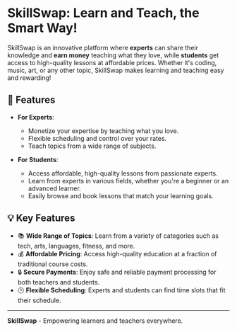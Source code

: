 # SkillSwap: Learn and Teach, the Smart Way!

SkillSwap is an innovative platform where **experts** can share their knowledge and **earn money** teaching what they love, while **students** get access to high-quality lessons at affordable prices. Whether it's coding, music, art, or any other topic, SkillSwap makes learning and teaching easy and rewarding!

## 🚀 Features
- **For Experts**: 
  - Monetize your expertise by teaching what you love.
  - Flexible scheduling and control over your rates.
  - Teach topics from a wide range of subjects.
  
- **For Students**: 
  - Access affordable, high-quality lessons from passionate experts.
  - Learn from experts in various fields, whether you're a beginner or an advanced learner.
  - Easily browse and book lessons that match your learning goals.

## 💡 Key Features
- 📚 **Wide Range of Topics**: Learn from a variety of categories such as tech, arts, languages, fitness, and more.
- 💰 **Affordable Pricing**: Access high-quality education at a fraction of traditional course costs.
- 🔒 **Secure Payments**: Enjoy safe and reliable payment processing for both teachers and students.
- 🕒 **Flexible Scheduling**: Experts and students can find time slots that fit their schedule.

---

**SkillSwap** - Empowering learners and teachers everywhere.

